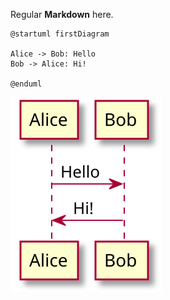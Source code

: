Regular **Markdown** here.




```plantuml
@startuml firstDiagram

Alice -> Bob: Hello
Bob -> Alice: Hi!
		
@enduml
```




![Create](digrams/../out/README/firstDiagram.svg)